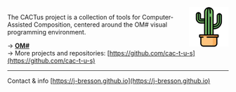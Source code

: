 


<img src="cactus.png" width="90" align="right"> 

The CACTus project is a collection of tools for Computer-Assisted Composition, centered around the OM# visual programming environment.

&rarr; **[OM#](om-sharp/)**    
&rarr; More projects and repositories: [https://github.com/cac-t-u-s](https://github.com/cac-t-u-s)


-------
Contact & info [https://j-bresson.github.io](https://j-bresson.github.io)


